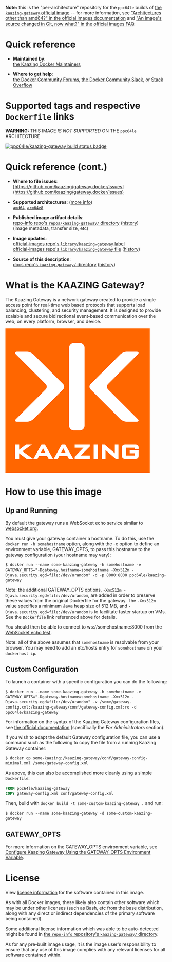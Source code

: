 <!--

********************************************************************************

WARNING:

    DO NOT EDIT "kaazing-gateway/README.md"

    IT IS AUTO-GENERATED

    (from the other files in "kaazing-gateway/" combined with a set of templates)

********************************************************************************

-->

**Note:** this is the "per-architecture" repository for the `ppc64le` builds of [the `kaazing-gateway` official image](https://hub.docker.com/_/kaazing-gateway) -- for more information, see ["Architectures other than amd64?" in the official images documentation](https://github.com/docker-library/official-images#architectures-other-than-amd64) and ["An image's source changed in Git, now what?" in the official images FAQ](https://github.com/docker-library/faq#an-images-source-changed-in-git-now-what).

# Quick reference

-	**Maintained by**:  
	[the Kaazing Docker Maintainers](https://github.com/kaazing/gateway.docker)

-	**Where to get help**:  
	[the Docker Community Forums](https://forums.docker.com/), [the Docker Community Slack](https://dockr.ly/slack), or [Stack Overflow](https://stackoverflow.com/search?tab=newest&q=docker)

# Supported tags and respective `Dockerfile` links

**WARNING:** THIS IMAGE *IS NOT SUPPORTED* ON THE `ppc64le` ARCHITECTURE

[![ppc64le/kaazing-gateway build status badge](https://img.shields.io/jenkins/s/https/doi-janky.infosiftr.net/job/multiarch/job/ppc64le/job/kaazing-gateway.svg?label=ppc64le/kaazing-gateway%20%20build%20job)](https://doi-janky.infosiftr.net/job/multiarch/job/ppc64le/job/kaazing-gateway/)

# Quick reference (cont.)

-	**Where to file issues**:  
	[https://github.com/kaazing/gateway.docker/issues](https://github.com/kaazing/gateway.docker/issues)

-	**Supported architectures**: ([more info](https://github.com/docker-library/official-images#architectures-other-than-amd64))  
	[`amd64`](https://hub.docker.com/r/amd64/kaazing-gateway/), [`arm64v8`](https://hub.docker.com/r/arm64v8/kaazing-gateway/)

-	**Published image artifact details**:  
	[repo-info repo's `repos/kaazing-gateway/` directory](https://github.com/docker-library/repo-info/blob/master/repos/kaazing-gateway) ([history](https://github.com/docker-library/repo-info/commits/master/repos/kaazing-gateway))  
	(image metadata, transfer size, etc)

-	**Image updates**:  
	[official-images repo's `library/kaazing-gateway` label](https://github.com/docker-library/official-images/issues?q=label%3Alibrary%2Fkaazing-gateway)  
	[official-images repo's `library/kaazing-gateway` file](https://github.com/docker-library/official-images/blob/master/library/kaazing-gateway) ([history](https://github.com/docker-library/official-images/commits/master/library/kaazing-gateway))

-	**Source of this description**:  
	[docs repo's `kaazing-gateway/` directory](https://github.com/docker-library/docs/tree/master/kaazing-gateway) ([history](https://github.com/docker-library/docs/commits/master/kaazing-gateway))

# What is the KAAZING Gateway?

The Kaazing Gateway is a network gateway created to provide a single access point for real-time web based protocols that supports load balancing, clustering, and security management. It is designed to provide scalable and secure bidirectional event-based communication over the web; on every platform, browser, and device.

![logo](https://raw.githubusercontent.com/docker-library/docs/ba0031dd881f3b95d30ebf1d6094e99985d8eb6d/kaazing-gateway/logo.png)

# How to use this image

## Up and Running

By default the gateway runs a WebSocket echo service similar to [websocket.org](https://www.websocket.org/echo.html).

You must give your gateway container a hostname. To do this, use the `docker run -h somehostname` option, along with the -e option to define an environment variable, GATEWAY_OPTS, to pass this hostname to the gateway configuration (your hostname may vary):

```console
$ docker run --name some-kaazing-gateway -h somehostname -e GATEWAY_OPTS="-Dgateway.hostname=somehostname -Xmx512m -Djava.security.egd=file:/dev/urandom" -d -p 8000:8000 ppc64le/kaazing-gateway
```

Note: the additional GATEWAY_OPTS options, `-Xmx512m -Djava.security.egd=file:/dev/urandom`, are added in order to preserve these values from the original Dockerfile for the gateway. The `-Xmx512m` value specifies a minimum Java heap size of 512 MB, and `-Djava.security.egd=file:/dev/urandom` is to facilitate faster startup on VMs. See the `Dockerfile` link referenced above for details.

You should then be able to connect to ws://somehostname:8000 from the [WebSocket echo test](https://www.websocket.org/echo.html).

Note: all of the above assumes that `somehostname` is resolvable from your browser. You may need to add an etc/hosts entry for `somehostname` on your `dockerhost ip`.

## Custom Configuration

To launch a container with a specific configuration you can do the following:

```console
$ docker run --name some-kaazing-gateway -h somehostname -e GATEWAY_OPTS="-Dgateway.hostname=somehostname -Xmx512m -Djava.security.egd=file:/dev/urandom" -v /some/gateway-config.xml:/kaazing-gateway/conf/gateway-config.xml:ro -d ppc64le/kaazing-gateway
```

For information on the syntax of the Kaazing Gateway configuration files, see [the official documentation](https://kaazing.com/doc/5.0/index.html) (specifically the *For Administrators* section).

If you wish to adapt the default Gateway configuration file, you can use a command such as the following to copy the file from a running Kaazing Gateway container:

```console
$ docker cp some-kaazing:/kaazing-gateway/conf/gateway-config-minimal.xml /some/gateway-config.xml
```

As above, this can also be accomplished more cleanly using a simple `Dockerfile`:

```dockerfile
FROM ppc64le/kaazing-gateway
COPY gateway-config.xml conf/gateway-config.xml
```

Then, build with `docker build -t some-custom-kaazing-gateway .` and run:

```console
$ docker run --name some-kaazing-gateway -d some-custom-kaazing-gateway
```

## GATEWAY_OPTS

For more information on the GATEWAY_OPTS environment variable, see [Configure Kaazing Gateway Using the GATEWAY_OPTS Environment Variable](https://kaazing.com/doc/5.0/admin-reference/p_configure_gateway_opts/).

# License

View [license information](https://github.com/kaazing/gateway/blob/master/LICENSE.txt) for the software contained in this image.

As with all Docker images, these likely also contain other software which may be under other licenses (such as Bash, etc from the base distribution, along with any direct or indirect dependencies of the primary software being contained).

Some additional license information which was able to be auto-detected might be found in [the `repo-info` repository's `kaazing-gateway/` directory](https://github.com/docker-library/repo-info/tree/master/repos/kaazing-gateway).

As for any pre-built image usage, it is the image user's responsibility to ensure that any use of this image complies with any relevant licenses for all software contained within.
